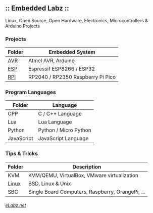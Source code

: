 ## :: Embedded Labz ::
Linux, Open Source, Open Hardware, Electronics, Microcontrollers & Arduino Projects


### Projects
| Folder | Embedded System |
|---|---|
| [AVR](https://elabz.net/AVR/) | Atmel AVR, Arduino |
| [ESP](https://elabz.net/ESP/) | Espressif ESP8266 / ESP32 |
| [RPI](https://elabz.net/RPI/) | RP2040 / RP2350 Raspberry Pi Pico |

### Program Languages
| Folder | Language |
|---|---|
| CPP | C / C++ Language |
| Lua  | Lua Language|
| Python |  Python / Micro Python |
| JavaScript | JavaScript Language |

### Tips & Tricks
| Folder | Description |
|---|---|
| KVM | KVM/QEMU, VirtualBox, VMware virtualization |
| [Linux](https://elabz.net/Linux/) | BSD, Linux & Unix |
| SBC | Single Board Computers, Raspberry, OrangePi, ... |


###### [eLabz.net](https://elabz.net)
